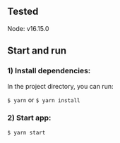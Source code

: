 ## Tested

Node: v16.15.0

## Start and run

### 1) Install dependencies:

In the project directory, you can run:

`$ yarn` or `$ yarn install`

### 2) Start app:

`$ yarn start`
